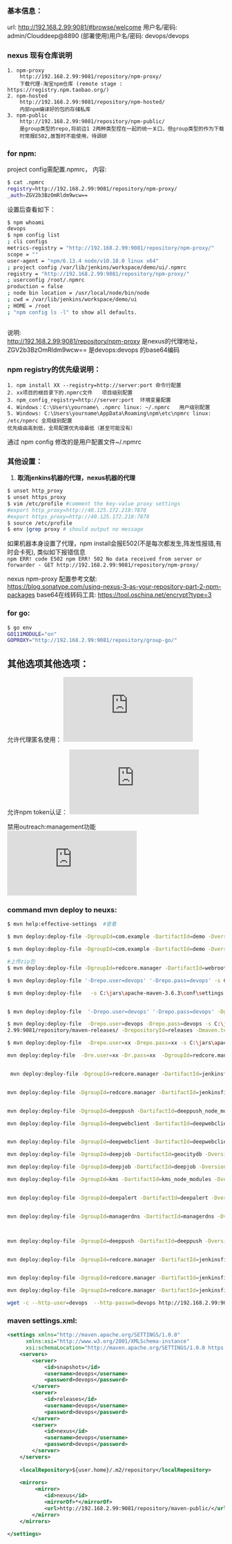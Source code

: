 

### 基本信息： 
url: http://192.168.2.99:9081/#browse/welcome
用户名/密码: admin/Clouddeep@8890
(部署使用)用户名/密码: devops/devops




### nexus 现有仓库说明
```
1. npm-proxy 
    http://192.168.2.99:9081/repository/npm-proxy/
    下载代理-淘宝npm仓库 (remote stage : https://registry.npm.taobao.org/)
2. npm-hosted
    http://192.168.2.99:9081/repository/npm-hosted/
    内部npm编译好的包的存储私库
3. npm-public
    http://192.168.2.99:9081/repository/npm-public/
    是group类型的repo,将前边1 2两种类型捏在一起的统一关口，但group类型的作为下载 
    时常报E502,故暂时不能使用，待调研
```



### for npm:
project config需配置.npmrc， 内容:
```bash
$ cat .npmrc
registry=http://192.168.2.99:9081/repository/npm-proxy/
_auth=ZGV2b3BzOmRldm9wcw==
```
设置后查看如下：
```bash
$ npm whoami
devops
$ npm config list
; cli configs
metrics-registry = "http://192.168.2.99:9081/repository/npm-proxy/"
scope = ""
user-agent = "npm/6.13.4 node/v10.18.0 linux x64"
; project config /var/lib/jenkins/workspace/demo/ui/.npmrc
registry = "http://192.168.2.99:9081/repository/npm-proxy/"
; userconfig /root/.npmrc
production = false
; node bin location = /usr/local/node/bin/node
; cwd = /var/lib/jenkins/workspace/demo/ui
; HOME = /root
; "npm config ls -l" to show all defaults.



```
说明:  
http://192.168.2.99:9081/repository/npm-proxy 是nexus的代理地址，  
ZGV2b3BzOmRldm9wcw== 是devops:devops 的base64编码

### npm registry的优先级说明：
```
1. npm install XX --registry=http://server:port 命令行配置
2. xx项目的根目录下的.npmrc文件   项目级别配置
3. npm_config_registry=http://server:port  环境变量配置
4. Windows：C:\Users\yourname\ .npmrc linux: ~/.npmrc   用户级别配置
5. Windows: C:\Users\yourname\AppData\Roaming\npm\etc\npmrc linux: /etc/npmrc 全局级别配置
优先级由高到低，全局配置优先级最低（甚至可能没有）
```
通过 npm config 修改的是用户配置文件~/.npmrc


### 其他设置：
1. **取消jenkins机器的代理，nexus机器的代理**  
    
```bash
$ unset http_proxy
$ unset https_proxy
$ vim /etc/profile #comment the key-value proxy settings 
#export http_proxy=http://40.125.172.218:7878
#export https_proxy=http://40.125.172.218:7878
$ source /etc/profile
$ env |grep proxy # should output no message
```
如果机器本身设置了代理，npm install会报E502(不是每次都发生,阵发性报错,有时会卡死), 类似如下报错信息  
```npm ERR! code E502 npm ERR! 502 No data received from server or forwarder - GET http://192.168.2.99:9081/repository/npm-proxy/```




nexus npm-proxy 配置参考文献:  
https://blog.sonatype.com/using-nexus-3-as-your-repository-part-2-npm-packages
base64在线转码工具: 
https://tool.oschina.net/encrypt?type=3
### for go:
```bash
$ go env 
GO111MODULE="on"
GOPROXY="http://192.168.2.99:9081/repository/group-go/"
```


## 其他选项其他选项：
允许代理匿名使用：
![](http://showdoc.clouddeep.cn/server/index.php?s=/api/attachment/visitFile&sign=7e9d71798ae2669bd9dc1d8e12447312)

允许npm token认证：
![](http://showdoc.clouddeep.cn/server/index.php?s=/api/attachment/visitFile&sign=c6f68c64d8b020d6ce16a1c1a87b994f)

禁用outreach:management功能
![](http://showdoc.clouddeep.cn/server/index.php?s=/api/attachment/visitFile&sign=c9a0ff75e9f30bb2fe0a635e46572335)





### command mvn deploy to neuxs:
```bash
$ mvn help:effective-settings  #查看

$ mvn deploy:deploy-file -DgroupId=com.example -DartifactId=demo -Dversion=0.0.1-SNAPSHOT -Dpackaging=jar -Dfile=C:\code\springmvc\src\demo\target\demo-0.0.1-SNAPSHOT.jar -Durl=http://devops:devops@192.168.2.99:9081/repository/maven-snapshots/ -DrepositoryId=snapshots

$ mvn deploy:deploy-file -DgroupId=com.example -DartifactId=demo -Dversion=0.0.1-RELEASE -Dpackaging=jar -Dfile=C:\code\springmvc\src\demo\target\demo-0.0.1-RELEASE.jar -Durl=http://devops:devops@192.168.2.99:9081/repository/maven-releases/ -DrepositoryId=releases

#上传zip包
$ mvn deploy:deploy-file -DgroupId=redcore.manager -DartifactId=webroot -Dversion=0.0.1.3 -Dpackaging=tar.gz  -Dfile=C:\code\clouddeep\Jenkinsfile.tar.gz -Durl=http://devops:devops@192.168.2.99:9081/repository/maven-releases/ -Dmaven.test.skip=true -DrepositoryId=releases

$ mvn deploy:deploy-file '-Drepo.user=devops' '-Drepo.pass=devops' -s C:\jars\apache-maven-3.6.3\conf\settings.xml -DgroupId=redcore.manager -DartifactId=jenkinsfile -Dversion=0.0.1.0 -Dpackaging=tar.gz  -Dfile=C:\code\clouddeep\Jenkinsfile.tar.gz -Durl=http://devops:devops@192.168.2.99:9081/repository/maven-releases/ -DrepositoryId=releases -Dmaven.test.skip=true  #no

$ mvn deploy:deploy-file   -s C:\jars\apache-maven-3.6.3\conf\settings.xml -DgroupId=redcore.manager -DartifactId=jenkinsfile -Dversion=0.0.1.0 -Dpackaging=tar.gz  -Dfile=C:\code\clouddeep\Jenkinsfile.tar.gz -Durl=http://devops:devops@192.168.2.99:9081/repository/maven-releases/ -DrepositoryId=releases -Dmaven.test.skip=true  #yes


$ mvn deploy:deploy-file  '-Drepo.user=devops' '-Drepo.pass=devops' -DgroupId=redcore.manager -DartifactId=jenkinsfile -Dversion=0.0.1.0 -Dpackaging=tar.gz  -Dfile=C:\code\clouddeep\Jenkinsfile.tar.gz -Durl=http://devops:devops@192.168.2.99:9081/repository/maven-releases/ -DrepositoryId=releases -Dmaven.test.skip=true  #no

$ mvn deploy:deploy-file  -Drepo.user=devops -Drepo.pass=devops -s C:\jars\apache-maven-3.6.3\conf\settings.xml -DgroupId=redcore.manager -DartifactId=jenkinsfile -Dversion=0.0.1.0 -Dpackaging=tar.gz  -Dfile=C:\code\clouddeep\Jenkinsfile.tar.gz -Durl=http://devops:devops@192.168.
2.99:9081/repository/maven-releases/ -DrepositoryId=releases -Dmaven.test.skip=true  # yes

$ mvn deploy:deploy-file  -Drepo.user=xx -Drepo.pass=xx -s C:\jars\apache-maven-3.6.3\conf\settings.xml -DgroupId=redcore.manager -DartifactId=jenkinsfile -Dversion=0.0.1.0 -Dpackaging=tar.gz  -Dfile=C:\code\clouddeep\Jenkinsfile.tar.gz -Durl=http://devops:devops@192.168.2.99:9081/repository/maven-releases/ -DrepositoryId=releases -Dmaven.test.skip=true  # yes

mvn deploy:deploy-file  -Dre.user=xx -Dr.pass=xx  -DgroupId=redcore.manager -DartifactId=jenkinsfile -Dversion=0.0.1.0 -Dpackaging=tar.gz  -Dfile=C:\code\clouddeep\Jenkinsfile.tar.gz -Durl=http://devops:devops@192.168.2.99:9081/repository/maven-releases/ -DrepositoryId=releases -Dmaven.test.skip=true  # yes


 mvn deploy:deploy-file -DgroupId=redcore.manager -DartifactId=jenkinsfile -Dversion=0.0.1.0 -Dpackaging=tar.gz  -Dfile=C:\code\clouddeep\Jenkinsfile.tar.gz -Durl=http://devops:devops@192.168.2.99:9081/repository/maven-releases/ -DrepositoryId=releases -Dmaven.test.skip=true  # yes


mvn deploy:deploy-file -DgroupId=redcore.manager -DartifactId=jenkinsfile -Dversion=0.0.1.0 -Dpackaging=tar.gz  -Dfile=C:\code\clouddeep\Jenkinsfile.tar.gz -Durl=http://devops:devops@192.168.2.99:9081/repository/maven-releases/ -Dmaven.test.skip=true  #yes!!!!!!!


mvn deploy:deploy-file -DgroupId=deeppush -DartifactId=deeppush_node_modules -Dversion=0.0.1.0 -Dpackaging=tar.gz  -Dfile=C:\code\clouddeep\deeppush_node_modules.tar.gz -Durl=http://devops:devops@192.168.2.99:9081/repository/maven-releases/ -Dmaven.test.skip=true

mvn deploy:deploy-file -DgroupId=deepwebclient -DartifactId=deepwebclient_node_modules -Dversion=0.0.1.0 -Dpackaging=tar.gz  -Dfile=C:\code\clouddeep\deepwebclient_node_modules.tar.gz -Durl=http://devops:devops@192.168.2.99:9081/repository/maven-releases/ -Dmaven.test.skip=true


mvn deploy:deploy-file -DgroupId=deepwebclient -DartifactId=deepwebclient -Dversion=0.0.1.0 -Dpackaging=tar.gz  -Dfile=C:\code\clouddeep\deepwebclient.beta_std.63c9f6e.tar.gz -Durl=http://devops:devops@192.168.2.99:9081/repository/maven-releases/ -Dmaven.test.skip=true

mvn deploy:deploy-file -DgroupId=deepjob -DartifactId=geocitydb -Dversion=0.0.1.0 -Dpackaging=tar.gz  -Dfile=C:\code\clouddeep\geocitydb.tar.gz -Durl=http://devops:devops@192.168.2.99:9081/repository/maven-releases/ -Dmaven.test.skip=true

mvn deploy:deploy-file -DgroupId=deepjob -DartifactId=deepjob -Dversion=0.0.1.0 -Dpackaging=tar.gz  -Dfile=C:\code\clouddeep\deepjob.tar.gz -Durl=http://devops:devops@192.168.2.99:9081/repository/maven-releases/ -Dmaven.test.skip=true

mvn deploy:deploy-file -DgroupId=kms -DartifactId=kms_node_modules -Dversion=0.0.1.0 -Dpackaging=tar.gz  -Dfile=C:\code\clouddeep\dev-kms-node_modules.tar.gz -Durl=http://devops:devops@192.168.2.99:9081/repository/maven-releases/ -Dmaven.test.skip=true


mvn deploy:deploy-file -DgroupId=deepalert -DartifactId=deepalert -Dversion=0.0.1.0 -Dpackaging=tar.gz  -Dfile=C:\code\clouddeep\ysp_clouddeep_alert.tar.gz -Durl=http://devops:devops@192.168.2.99:9081/repository/maven-releases/ -Dmaven.test.skip=true


mvn deploy:deploy-file -DgroupId=managerdns -DartifactId=managerdns -Dversion=0.0.1.0 -Dpackaging=tar  -Dfile=./managerdns.tar -Durl=http://devops:devops@192.168.2.99:9081/repository/maven-releases/ -Dmaven.test.skip=true



mvn deploy:deploy-file -DgroupId=deeppush -DartifactId=deeppush -Dversion=0.0.1.0 -Dpackaging=tar.gz  -Dfile=C:\code\clouddeep\deeppush.beta_std.1c21876.tar.gz -Durl=http://devops:devops@192.168.2.99:9081/repository/maven-releases/ -Dmaven.test.skip=true


mvn deploy:deploy-file -DgroupId=redcore.manager -DartifactId=jenkinsfile -Dversion=0.0.1.0 -Dpackaging=tar.gz  -Dfile=C:\code\clouddeep\Jenkinsfile.tar.gz -Durl=http:/192.168.2.99:9081/repository/maven-releases/ #no


mvn deploy:deploy-file -DgroupId=redcore.manager -DartifactId=jenkinsfile -Dversion=0.0.1.0 -Dpackaging=tar.gz  -Dfile=C:\code\clouddeep\Jenkinsfile.tar.gz -Durl=http://XX:XX@192.168.2.99:9081/repository/maven-releases/ #no

mvn deploy:deploy-file -DgroupId=redcore.manager -DartifactId=jenkinsfile -Dversion=0.0.1.0 -Dpackaging=tar.gz  -Dfile=/home/lifalin/Jenkinsfile.tar.gz -Durl=http://devops:devops@192.168.2.99:9081/repository/maven-releases/ 

wget -c --http-user=devops  --http-passwd=devops http://192.168.2.99:9081/repository/maven-releases/deepctl/deepctl/0.0.1.20/deepctl-0.0.1.20.tar.gz  #yes
```

### maven settings.xml:
```xml
<settings xmlns="http://maven.apache.org/SETTINGS/1.0.0"
      xmlns:xsi="http://www.w3.org/2001/XMLSchema-instance"
      xsi:schemaLocation="http://maven.apache.org/SETTINGS/1.0.0 https://maven.apache.org/xsd/settings-1.0.0.xsd">
	<servers>
		<server>
			<id>snapshots</id>
			<username>devops</username>
			<password>devops</password> 
		</server>
		<server>
			<id>releases</id>
			<username>devops</username>
			<password>devops</password> 
		</server>
		<server>
			<id>nexus</id>
			<username>devops</username>
			<password>devops</password>  
		</server>
	</servers> 
	
	<localRepository>${user.home}/.m2/repository</localRepository>
	
	<mirrors>
		 <mirror>
			<id>nexus</id>
			<mirrorOf>*</mirrorOf>
			<url>http://192.168.2.99:9081/repository/maven-public/</url>
		</mirror>
	</mirrors> 
	
</settings>	  
```